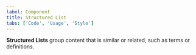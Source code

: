 ```yaml
---
label: Component
title: Structured List
tabs: ['Code', 'Usage', 'Style']
---
```


<page-intro>**Structured Lists** group content that is similar or related, such as terms or definitions.</page-intro>

<component 
    name="Structured List"
    component="structured-list" 
    variation="structured-list"
    codepen="BJKxZa"
    haslightversion="false"
    hasReactVersion="true"
    hasLightBackground="false"
    >
</component>
<component 
    name="Structured List with selection"
    component="structured-list" 
    variation="structured-list--selection"
    codepen="qpZYmK"
    haslightversion="false"
    hasReactVersion="true"
    hasLightBackground="false"
    >
</component>